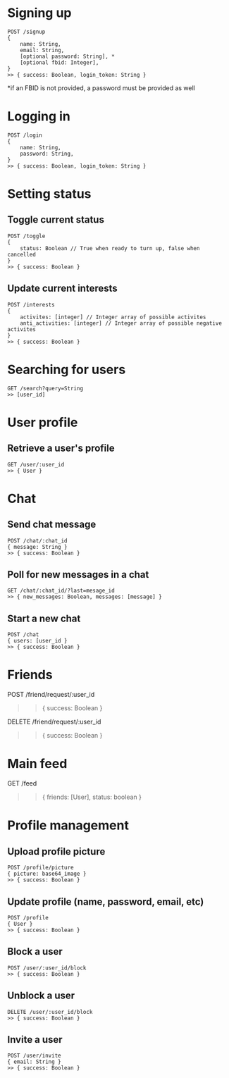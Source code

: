# Signing up

```
POST /signup
{
	name: String,
	email: String,
	[optional password: String], *
	[optional fbid: Integer],
}
>> { success: Boolean, login_token: String }
```

*if an FBID is not provided, a password must be provided as well

# Logging in

```
POST /login
{
	name: String,
	password: String,
}
>> { success: Boolean, login_token: String }
```

# Setting status

## Toggle current status

```
POST /toggle
{
	status: Boolean // True when ready to turn up, false when cancelled
}
>> { success: Boolean }
```

## Update current interests

```
POST /interests
{
	activites: [integer] // Integer array of possible activites
	anti_activities: [integer] // Integer array of possible negative activites
}
>> { success: Boolean }
```

# Searching for users

```
GET /search?query=String
>> [user_id]
```

# User profile

## Retrieve a user's profile

```
GET /user/:user_id
>> { User }
```

# Chat

## Send chat message

```
POST /chat/:chat_id
{ message: String }
>> { success: Boolean }
```

## Poll for new messages in a chat

```
GET /chat/:chat_id/?last=mesage_id
>> { new_messages: Boolean, messages: [message] }
```

## Start a new chat

```
POST /chat
{ users: [user_id }
>> { success: Boolean }
```

# Friends

POST /friend/request/:user_id
>> { success: Boolean }

DELETE /friend/request/:user_id
>> { success: Boolean }

# Main feed

GET /feed
>> { friends: [User], status: boolean }

# Profile management

## Upload profile picture

```
POST /profile/picture
{ picture: base64_image }
>> { success: Boolean }
```

## Update profile (name, password, email, etc)
```
POST /profile
{ User }
>> { success: Boolean }
```

## Block a user

```
POST /user/:user_id/block
>> { success: Boolean }
```

## Unblock a user

```
DELETE /user/:user_id/block
>> { success: Boolean }
```

## Invite a user

```
POST /user/invite
{ email: String }
>> { success: Boolean }
```

